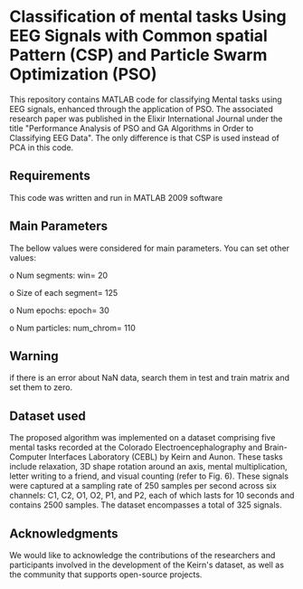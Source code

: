 # Classification of mental tasks Using EEG Signals with Common spatial Pattern (CSP) and Particle Swarm Optimization (PSO) 

This repository contains MATLAB code for classifying Mental tasks using EEG signals, enhanced through the application of PSO. The associated research paper was published in the Elixir International Journal under the title "Performance Analysis of PSO and GA Algorithms in Order to Classifying EEG Data". The only difference is that CSP is used instead of PCA in this code.

## Requirements

This code was written and run in MATLAB 2009 software

## Main Parameters

The bellow values were considered for main parameters. You can set other values:

  o Num segments: win= 20
  
  o Size of each segment= 125
  
  o Num epochs: epoch= 30
  
  o Num particles: num_chrom= 110    

## Warning

if there is an error about NaN data, search them in test and train matrix and set them to zero.

## Dataset used

The proposed algorithm was implemented on a dataset comprising five mental tasks recorded at the Colorado Electroencephalography and Brain-Computer Interfaces Laboratory (CEBL) by Keirn and Aunon. These tasks include relaxation, 3D shape rotation around an axis, mental multiplication, letter writing to a friend, and visual counting (refer to Fig. 6). These signals were captured at a sampling rate of 250 samples per second across six channels: C1, C2, O1, O2, P1, and P2, each of which lasts for 10 seconds and contains 2500 samples. The dataset encompasses a total of 325 signals.

## Acknowledgments

We would like to acknowledge the contributions of the researchers and participants involved in the development of the Keirn's dataset, as well as the community that supports open-source projects.
